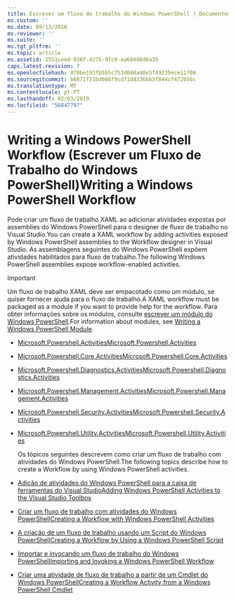 ```yaml
---
title: Escrever um fluxo de trabalho do Windows PowerShell | Documentos da Microsoft
ms.custom: ''
ms.date: 09/13/2016
ms.reviewer: ''
ms.suite: ''
ms.tgt_pltfrm: ''
ms.topic: article
ms.assetid: 2551ceed-836f-4275-9fc0-ea68446d6a35
caps.latest.revision: 7
ms.openlocfilehash: 4f0be193fb5b5c753d040a48e5f49235ece11708
ms.sourcegitcommit: b6871f21bd666f9cd71dd336bb3f844cf472b56c
ms.translationtype: MT
ms.contentlocale: pt-PT
ms.lasthandoff: 02/03/2019
ms.locfileid: "56847797"
---
```

# <a name="writing-a-windows-powershell-workflow"></a><span data-ttu-id="aa726-102">Writing a Windows PowerShell Workflow (Escrever um Fluxo de Trabalho do Windows PowerShell)</span><span class="sxs-lookup"><span data-stu-id="aa726-102">Writing a Windows PowerShell Workflow</span></span>

<span data-ttu-id="aa726-103">Pode criar um fluxo de trabalho XAML ao adicionar atividades expostas por assemblies do Windows PowerShell para o designer de fluxo de trabalho no Visual Studio.</span><span class="sxs-lookup"><span data-stu-id="aa726-103">You can create a XAML workflow by adding activities exposed by Windows PowerShell assemblies to the Workflow designer in Visual Studio.</span></span> <span data-ttu-id="aa726-104">As assemblagens seguintes do Windows PowerShell expõem atividades habilitados para fluxo de trabalho.</span><span class="sxs-lookup"><span data-stu-id="aa726-104">The following Windows PowerShell assemblies expose workflow-enabled activities.</span></span>

> [!IMPORTANT]
> <span data-ttu-id="aa726-105">Um fluxo de trabalho XAML deve ser empacotado como um módulo, se quiser fornecer ajuda para o fluxo de trabalho.</span><span class="sxs-lookup"><span data-stu-id="aa726-105">A XAML workflow must be packaged as a module if you want to provide help for the workflow.</span></span> <span data-ttu-id="aa726-106">Para obter informações sobre os módulos, consulte [escrever um módulo do Windows PowerShell](../module/writing-a-windows-powershell-module.md).</span><span class="sxs-lookup"><span data-stu-id="aa726-106">For information about modules, see [Writing a Windows PowerShell Module](../module/writing-a-windows-powershell-module.md).</span></span>

- [<span data-ttu-id="aa726-107">Microsoft.Powershell.Activities</span><span class="sxs-lookup"><span data-stu-id="aa726-107">Microsoft.Powershell.Activities</span></span>](/dotnet/api/Microsoft.PowerShell.Activities)

- [<span data-ttu-id="aa726-108">Microsoft.Powershell.Core.Activities</span><span class="sxs-lookup"><span data-stu-id="aa726-108">Microsoft.Powershell.Core.Activities</span></span>](/dotnet/api/Microsoft.PowerShell.Core.Activities)

- [<span data-ttu-id="aa726-109">Microsoft.Powershell.Diagnostics.Activities</span><span class="sxs-lookup"><span data-stu-id="aa726-109">Microsoft.Powershell.Diagnostics.Activities</span></span>](/dotnet/api/Microsoft.PowerShell.Diagnostics.Activities)

- [<span data-ttu-id="aa726-110">Microsoft.Powershell.Management.Activities</span><span class="sxs-lookup"><span data-stu-id="aa726-110">Microsoft.Powershell.Management.Activities</span></span>](/dotnet/api/Microsoft.PowerShell.Management.Activities)

- [<span data-ttu-id="aa726-111">Microsoft.Powershell.Security.Activities</span><span class="sxs-lookup"><span data-stu-id="aa726-111">Microsoft.Powershell.Security.Activities</span></span>](/dotnet/api/Microsoft.PowerShell.Security.Activities)

- [<span data-ttu-id="aa726-112">Microsoft.Powershell.Utility.Activities</span><span class="sxs-lookup"><span data-stu-id="aa726-112">Microsoft.Powershell.Utility.Activities</span></span>](/dotnet/api/Microsoft.PowerShell.Utility.Activities)

  <span data-ttu-id="aa726-113">Os tópicos seguintes descrevem como criar um fluxo de trabalho com atividades do Windows PowerShell.</span><span class="sxs-lookup"><span data-stu-id="aa726-113">The following topics describe how to create a Workflow by using Windows PowerShell activities.</span></span>

- [<span data-ttu-id="aa726-114">Adição de atividades do Windows PowerShell para a caixa de ferramentas do Visual Studio</span><span class="sxs-lookup"><span data-stu-id="aa726-114">Adding Windows PowerShell Activities to the Visual Studio Toolbox</span></span>](./adding-windows-powershell-activities-to-the-visual-studio-toolbox.md)

- [<span data-ttu-id="aa726-115">Criar um fluxo de trabalho com atividades do Windows PowerShell</span><span class="sxs-lookup"><span data-stu-id="aa726-115">Creating a Workflow with Windows PowerShell Activities</span></span>](./creating-a-workflow-with-windows-powershell-activities.md)

- [<span data-ttu-id="aa726-116">A criação de um fluxo de trabalho usando um Script do Windows PowerShell</span><span class="sxs-lookup"><span data-stu-id="aa726-116">Creating a Workflow by Using a Windows PowerShell Script</span></span>](./creating-a-workflow-by-using-a-windows-powershell-script.md)

- [<span data-ttu-id="aa726-117">Importar e invocando um fluxo de trabalho do Windows PowerShell</span><span class="sxs-lookup"><span data-stu-id="aa726-117">Importing and Invoking a Windows PowerShell Workflow</span></span>](./importing-and-invoking-a-windows-powershell-workflow.md)

- [<span data-ttu-id="aa726-118">Criar uma atividade de fluxo de trabalho a partir de um Cmdlet do Windows PowerShell</span><span class="sxs-lookup"><span data-stu-id="aa726-118">Creating a Workflow Activity from a Windows PowerShell Cmdlet</span></span>](./creating-a-workflow-activity-from-a-windows-powershell-cmdlet.md)